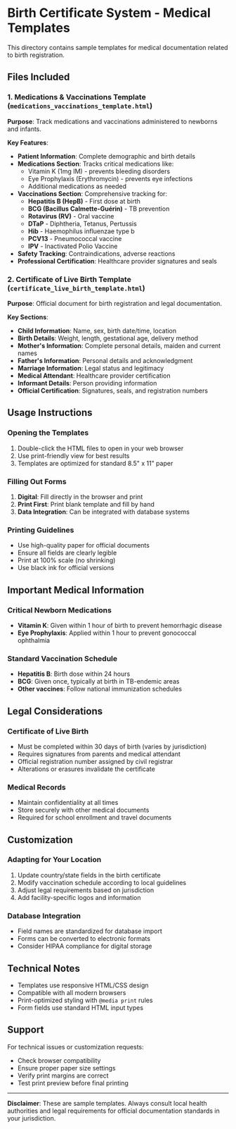 # Birth Certificate System - Medical Templates

This directory contains sample templates for medical documentation related to birth registration.

## Files Included

### 1. Medications & Vaccinations Template (`medications_vaccinations_template.html`)

**Purpose**: Track medications and vaccinations administered to newborns and infants.

**Key Features**:
- **Patient Information**: Complete demographic and birth details
- **Medications Section**: Tracks critical medications like:
  - Vitamin K (1mg IM) - prevents bleeding disorders
  - Eye Prophylaxis (Erythromycin) - prevents eye infections
  - Additional medications as needed
- **Vaccinations Section**: Comprehensive tracking for:
  - **Hepatitis B (HepB)** - First dose at birth
  - **BCG (Bacillus Calmette-Guérin)** - TB prevention
  - **Rotavirus (RV)** - Oral vaccine
  - **DTaP** - Diphtheria, Tetanus, Pertussis
  - **Hib** - Haemophilus influenzae type b
  - **PCV13** - Pneumococcal vaccine
  - **IPV** - Inactivated Polio Vaccine
- **Safety Tracking**: Contraindications, adverse reactions
- **Professional Certification**: Healthcare provider signatures and seals

### 2. Certificate of Live Birth Template (`certificate_live_birth_template.html`)

**Purpose**: Official document for birth registration and legal documentation.

**Key Sections**:
- **Child Information**: Name, sex, birth date/time, location
- **Birth Details**: Weight, length, gestational age, delivery method
- **Mother's Information**: Complete personal details, maiden and current names
- **Father's Information**: Personal details and acknowledgment
- **Marriage Information**: Legal status and legitimacy
- **Medical Attendant**: Healthcare provider certification
- **Informant Details**: Person providing information
- **Official Certification**: Signatures, seals, and registration numbers

## Usage Instructions

### Opening the Templates
1. Double-click the HTML files to open in your web browser
2. Use print-friendly view for best results
3. Templates are optimized for standard 8.5" x 11" paper

### Filling Out Forms
1. **Digital**: Fill directly in the browser and print
2. **Print First**: Print blank template and fill by hand
3. **Data Integration**: Can be integrated with database systems

### Printing Guidelines
- Use high-quality paper for official documents
- Ensure all fields are clearly legible
- Print at 100% scale (no shrinking)
- Use black ink for official versions

## Important Medical Information

### Critical Newborn Medications
- **Vitamin K**: Given within 1 hour of birth to prevent hemorrhagic disease
- **Eye Prophylaxis**: Applied within 1 hour to prevent gonococcal ophthalmia

### Standard Vaccination Schedule
- **Hepatitis B**: Birth dose within 24 hours
- **BCG**: Given once, typically at birth in TB-endemic areas
- **Other vaccines**: Follow national immunization schedules

## Legal Considerations

### Certificate of Live Birth
- Must be completed within 30 days of birth (varies by jurisdiction)
- Requires signatures from parents and medical attendant
- Official registration number assigned by civil registrar
- Alterations or erasures invalidate the certificate

### Medical Records
- Maintain confidentiality at all times
- Store securely with other medical documents
- Required for school enrollment and travel documents

## Customization

### Adapting for Your Location
1. Update country/state fields in the birth certificate
2. Modify vaccination schedule according to local guidelines
3. Adjust legal requirements based on jurisdiction
4. Add facility-specific logos and information

### Database Integration
- Field names are standardized for database import
- Forms can be converted to electronic formats
- Consider HIPAA compliance for digital storage

## Technical Notes

- Templates use responsive HTML/CSS design
- Compatible with all modern browsers
- Print-optimized styling with `@media print` rules
- Form fields use standard HTML input types

## Support

For technical issues or customization requests:
- Check browser compatibility
- Ensure proper paper size settings
- Verify print margins are correct
- Test print preview before final printing

---

**Disclaimer**: These are sample templates. Always consult local health authorities and legal requirements for official documentation standards in your jurisdiction.